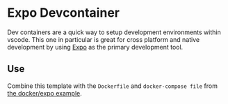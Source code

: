 # Expo Devcontainer
Dev containers are a quick way to setup development environments within vscode.  This one in particular
is great for cross platform and native development by using [Expo](https://expo.dev/) as the primary development tool.

## Use

Combine this template with the `Dockerfile` and `docker-compose file` from [the docker/expo example](https://github.com/acgriswold/std-config/tree/main/docker/expo).